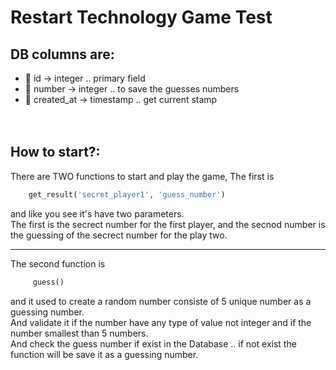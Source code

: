 # Restart Technology Game Test

## DB columns are:
* :flashlight: id -> integer .. primary field <br>
* :flashlight: number -> integer .. to save the guesses numbers <br>
* :flashlight: created_at -> timestamp .. get current stamp  <br> <br> <br>
 
## How to start?:
There are TWO functions to start and play the game, The first is
```php 
    get_result('secret_player1', 'guess_number') 
```
and like you see it's have two parameters. <br> 
The first is the secrect number for the first player, and the secnod number is the guessing of the secrect number for the play two. <br> 

---------------------------------------------------------

The second function is
```php 
     guess() 
```
and it used to create a random number consiste of 5 unique number as a guessing number. <br>
And validate it if the number have any type of value not integer and if the number smallest than 5 numbers. <br>
And check the guess number if exist in the Database .. if not exist the function will be save it as a guessing number. 



